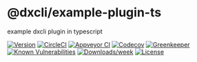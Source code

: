 @dxcli/example-plugin-ts
========================

example dxcli plugin in typescript

[![Version](https://img.shields.io/npm/v/@dxcli/example-plugin-ts.svg)](https://npmjs.org/package/@dxcli/example-plugin-ts)
[![CircleCI](https://circleci.com/gh/dxcli/example-plugin-ts/tree/master.svg?style=svg)](https://circleci.com/gh/dxcli/example-plugin-ts/tree/master)
[![Appveyor CI](https://ci.appveyor.com/api/projects/status/github/dxcli/example-plugin-ts?branch=master&svg=true)](https://ci.appveyor.com/project/heroku/example-plugin-ts/branch/master)
[![Codecov](https://codecov.io/gh/dxcli/example-plugin-ts/branch/master/graph/badge.svg)](https://codecov.io/gh/dxcli/example-plugin-ts)
[![Greenkeeper](https://badges.greenkeeper.io/dxcli/example-plugin-ts.svg)](https://greenkeeper.io/)
[![Known Vulnerabilities](https://snyk.io/test/npm/@dxcli/example-plugin-ts/badge.svg)](https://snyk.io/test/npm/@dxcli/example-plugin-ts)
[![Downloads/week](https://img.shields.io/npm/dw/@dxcli/example-plugin-ts.svg)](https://npmjs.org/package/@dxcli/example-plugin-ts)
[![License](https://img.shields.io/npm/l/@dxcli/example-plugin-ts.svg)](https://github.com/dxcli/example-plugin-ts/blob/master/package.json)
